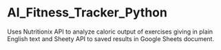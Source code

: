 # AI_Fitness_Tracker_Python
Uses Nutritionix API to analyze caloric output of exercises giving in plain English text and Sheety API to saved results in Google Sheets document.  

